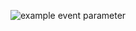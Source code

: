 ![example event parameter](https://github.com/github/docs/actions/workflows/main.yml/badge.svg?event=pull_request)
